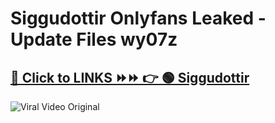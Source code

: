 
 # Siggudottir Onlyfans Leaked - Update Files wy07z

## <h2><a href="https://clipsfans.com/Siggudottir&ref=git">🔗 Click to LINKS ⏩⏩ 👉 🟢 Siggudottir </a></h2>

<a href="https://clipsfans.com/Siggudottir&ref=git" rel="nofollow" data-target="animated-image.originalLink"><img src="https://i.ibb.co.com/xMMVF88/686577567.gif" alt="Viral Video Original" style="max-width: 100%; display: inline-block;" data-target="animated-image.originalImage"></a>


